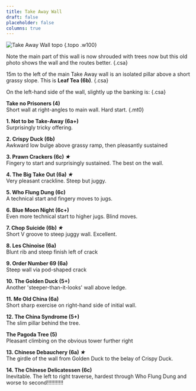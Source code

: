 ```yaml
---
title: Take Away Wall
draft: false
placeholder: false
columns: true
---
```




![Take Away Wall topo](/img/peak/matlock/caretaker-take-away-wall.jpg)
{.topo .w100}

Note the main part of this wall is now shrouded with trees now but this old photo shows the wall and the routes better.
{.csa}

15m to the left of the main Take Away wall is an isolated pillar above a short grassy slope. This is **Leaf Tea (6b)**.
{.csa}

On the left-hand side of the wall, slightly up the banking is:
{.csa}

**Take no Prisoners (4)**  
Short wall at right-angles to main wall. Hard start.
{.mt0}

**1. Not to be Take-Away (6a+)**  
Surprisingly tricky offering.

**2. Crispy Duck (6b)**  
Awkward low bulge above grassy ramp, then pleasantly sustained

**3. Prawn Crackers (6c) *★***  
Fingery to start and surprisingly sustained. The best on the wall.

**4. The Big Take Out (6a) *★***  
Very pleasant crackline. Steep but juggy.

**5. Who Flung Dung (6c)**  
A technical start and fingery moves to jugs.

**6. Blue Moon Night (6c+)**  
Even more technical start to higher jugs. Blind moves.

**7. Chop Suicide (6b) *★***  
Short V groove to steep juggy wall. Excellent.

**8. Les Chinoise (6a)**  
Blunt rib and steep finish left of crack

**9. Order Number 69 (6a)**  
Steep wall via pod-shaped crack

**10. The Golden Duck (5+)**  
Another 'steeper-than-it-looks' wall above ledge.

**11. Me Old China (6a)**  
Short sharp exercise on right-hand side of initial wall.

**12. The China Syndrome (5+)**  
The slim pillar behind the tree.

**The Pagoda Tree (5)**  
Pleasant climbing on the obvious tower further right

**13. Chinese Debauchery (6a) *★***  
The girdle of the wall from Golden Duck to the belay of Crispy Duck.

**14. The Chinese Delicatessen (6c)**  
Inevitable. The left to right traverse, hardest through Who Flung Dung and worse to second!!!!!!!!!!!